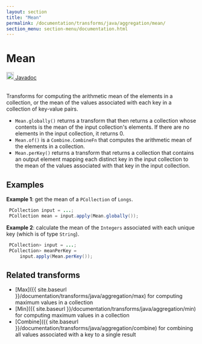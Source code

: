 ```yaml
---
layout: section
title: "Mean"
permalink: /documentation/transforms/java/aggregation/mean/
section_menu: section-menu/documentation.html
---
```

<!--
Licensed under the Apache License, Version 2.0 (the "License");
you may not use this file except in compliance with the License.
You may obtain a copy of the License at

http://www.apache.org/licenses/LICENSE-2.0

Unless required by applicable law or agreed to in writing, software
distributed under the License is distributed on an "AS IS" BASIS,
WITHOUT WARRANTIES OR CONDITIONS OF ANY KIND, either express or implied.
See the License for the specific language governing permissions and
limitations under the License.
-->
# Mean
<table align="left">
    <a target="_blank" class="button"
        href="https://beam.apache.org/releases/javadoc/current/index.html?org/apache/beam/sdk/transforms/Mean.html">
      <img src="https://beam.apache.org/images/logos/sdks/java.png" width="20px" height="20px"
           alt="Javadoc" />
     Javadoc
    </a>
</table>
<br>
Transforms for computing the arithmetic mean of the elements in a collection,
or the mean of the values associated with each key in a collection of key-value pairs.

* `Mean.globally()` returns a transform that then returns a collection whose contents is the mean of the input collection's elements. If there are no elements in the input collection, it returns 0.
* `Mean.of()` is a `Combine.CombineFn` that computes the arithmetic mean of the elements in a collection.
* `Mean.perKey()` returns a transform that returns a collection that contains an output element mapping each distinct key in the input collection to the mean of the values associated with that key in the input collection.

## Examples
**Example 1**: get the mean of a `PCollection` of `Longs`.

```java
 PCollection input = ...;
 PCollection mean = input.apply(Mean.globally());
```

**Example 2**: calculate the mean of the `Integers` associated with each unique key (which is of type `String`).

```java
 PCollection> input = ...;
 PCollection> meanPerKey =
     input.apply(Mean.perKey());
```

## Related transforms 
* [Max]({{ site.baseurl }}/documentation/transforms/java/aggregation/max)
  for computing maximum values in a collection
* [Min]({{ site.baseurl }}/documentation/transforms/java/aggregation/min)
  for computing maximum values in a collection
* [Combine]({{ site.baseurl }}/documentation/transforms/java/aggregation/combine)
  for combining all values associated with a key to a single result